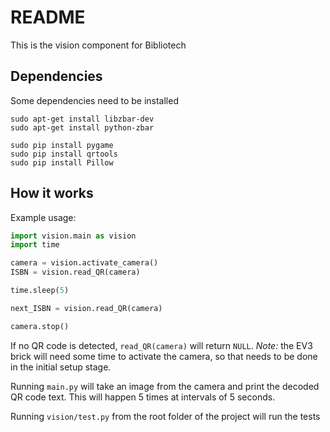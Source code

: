 # README
This is the vision component for Bibliotech

## Dependencies
Some dependencies need to be installed

```
sudo apt-get install libzbar-dev
sudo apt-get install python-zbar

sudo pip install pygame
sudo pip install qrtools
sudo pip install Pillow
```

## How it works
Example usage:
```python
import vision.main as vision
import time

camera = vision.activate_camera()
ISBN = vision.read_QR(camera)

time.sleep(5)

next_ISBN = vision.read_QR(camera)

camera.stop()
```

If no QR code is detected, `read_QR(camera)` will return `NULL`.
*Note:* the EV3 brick will need some time to activate the camera, so that needs
to be done in the initial setup stage.

Running `main.py` will take an image from the camera and print the decoded QR
code text. This will happen 5 times at intervals of 5 seconds.

Running `vision/test.py` from the root folder of the project will run the tests
